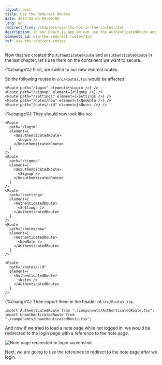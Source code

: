 ```yaml
---
layout: post
title: Use the Redirect Routes
date: 2017-02-03 00:00:00
lang: en
redirect_from: /chapters/use-the-hoc-in-the-routes.html
description: In our React.js app we can use the AuthenticatedRoute and UnauthenticatedRoute in place of the Routes that we want secured. We’ll do this inside React Router v6’s Routes component.
comments_id: use-the-redirect-routes/152
ref: use-the-redirect-routes
---
```


Now that we created the `AuthenticatedRoute` and `UnauthenticatedRoute` in the last chapter, let's use them on the containers we want to secure.

{%change%} First, we switch to our new redirect routes.

So the following routes in `src/Routes.tsx` would be affected.

```tsx
<Route path="/login" element={<Login />} />
<Route path="/signup" element={<Signup />} />
<Route path="/settings" element={<Settings />} />
<Route path="/notes/new" element={<NewNote />} />
<Route path="/notes/:id" element={<Notes />} />
```

{%change%} They should now look like so:

```tsx
<Route
  path="/login"
  element={
    <UnauthenticatedRoute>
      <Login />
    </UnauthenticatedRoute>
  }
/>
<Route
  path="/signup"
  element={
    <UnauthenticatedRoute>
      <Signup />
    </UnauthenticatedRoute>
  }
/>
<Route
  path="/settings"
  element={
    <AuthenticatedRoute>
      <Settings />
    </AuthenticatedRoute>
  }
/>
<Route
  path="/notes/new"
  element={
    <AuthenticatedRoute>
      <NewNote />
    </AuthenticatedRoute>
  }
/>

<Route
  path="/notes/:id"
  element={
    <AuthenticatedRoute>
      <Notes />
    </AuthenticatedRoute>
  }
/>
```
{%change%} Then import them in the header of `src/Routes.tsx`.

```tsx
import AuthenticatedRoute from "./components/AuthenticatedRoute.tsx";
import UnauthenticatedRoute from "./components/UnauthenticatedRoute.tsx";
```

And now if we tried to load a note page while not logged in, we would be redirected to the login page with a reference to the note page.

![Note page redirected to login screenshot](/assets/note-page-redirected-to-login.png)

Next, we are going to use the reference to redirect to the note page after we login.
